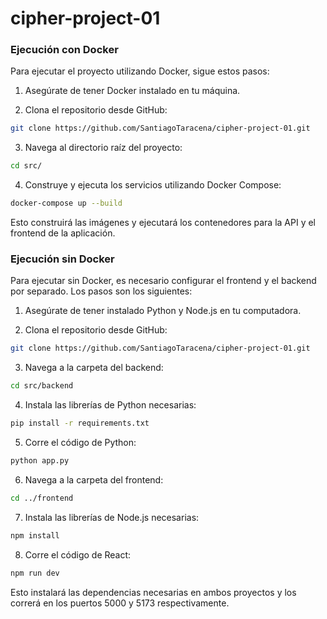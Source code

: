 # cipher-project-01

### Ejecución con Docker

Para ejecutar el proyecto utilizando Docker, sigue estos pasos:

1. Asegúrate de tener Docker instalado en tu máquina.

2. Clona el repositorio desde GitHub:

```bash
git clone https://github.com/SantiagoTaracena/cipher-project-01.git
```

3. Navega al directorio raíz del proyecto:

```bash
cd src/
```

4. Construye y ejecuta los servicios utilizando Docker Compose:

```bash
docker-compose up --build
```

Esto construirá las imágenes y ejecutará los contenedores para la API y el frontend de la aplicación.

### Ejecución sin Docker

Para ejecutar sin Docker, es necesario configurar el frontend y el backend por separado. Los pasos son los siguientes:

1. Asegúrate de tener instalado Python y Node.js en tu computadora.

2. Clona el repositorio desde GitHub:

```bash
git clone https://github.com/SantiagoTaracena/cipher-project-01.git
```

3. Navega a la carpeta del backend:

```bash
cd src/backend
```

4. Instala las librerías de Python necesarias:

```bash
pip install -r requirements.txt
```

5. Corre el código de Python:

```bash
python app.py
```

6. Navega a la carpeta del frontend:

```bash
cd ../frontend
```

7. Instala las librerías de Node.js necesarias:

```bash
npm install
```

8. Corre el código de React:

```bash
npm run dev
```

Esto instalará las dependencias necesarias en ambos proyectos y los correrá en los puertos 5000 y 5173 respectivamente.
